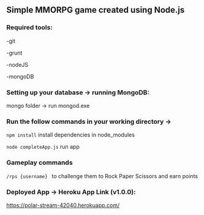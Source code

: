 ## Simple MMORPG game created using Node.js

### Required tools:

-git

-grunt

-nodeJS

-mongoDB


### Setting up your database -> running MongoDB:

mongo folder -> run mongod.exe


### Run the follow commands in your working directory -> 
``` npm install ``` install dependencies in node_modules

``` node completeApp.js ``` run app



### Gameplay commands 
```/rps {username} ``` to challenge them to Rock Paper Scissors and earn points


### Deployed App -> Heroku App Link (v1.0.0):

https://polar-stream-42040.herokuapp.com/
